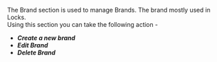 The Brand section is used to manage Brands. The brand mostly used in Locks.</br>
Using this section you can take the following action -
</br>
- ***Create a new brand***
- ***Edit Brand***
- ***Delete Brand***